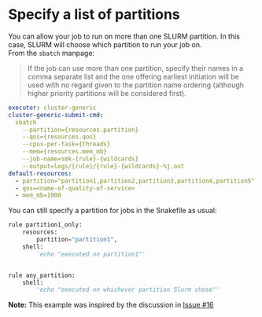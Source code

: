 # Specify a list of partitions

You can allow your job to run on more than one SLURM partition. In this case,
SLURM will choose which partition to run your job on.  
From the `sbatch` manpage:

> If the job can use more than one partition, specify their names in a comma
  separate list and the one offering earliest initiation will be used with no
  regard given to the partition name ordering (although higher priority
  partitions will be considered first).


```yaml
executor: cluster-generic
cluster-generic-submit-cmd:
  sbatch
    --partition={resources.partition}
    --qos={resources.qos}
    --cpus-per-task={threads}
    --mem={resources.mem_mb}
    --job-name=smk-{rule}-{wildcards}
    --output=logs/{rule}/{rule}-{wildcards}-%j.out
default-resources:
  - partition="partition1,partition2,partition3,partition4,partition5"
  - qos=<name-of-quality-of-service>
  - mem_mb=1000
```

You can still specify a partition for jobs in the Snakefile as usual:

```python
rule partition1_only:
    resources:
        partition="partition1",
    shell:
        'echo "executed on partition1"'


rule any_partition:
    shell:
        'echo "executed on whichever partition Slurm chose"'

```

**Note:** This example was inspired by the discussion in [Issue #16][issue-16]

[issue-16]: https://github.com/jdblischak/smk-simple-slurm/issues/16
